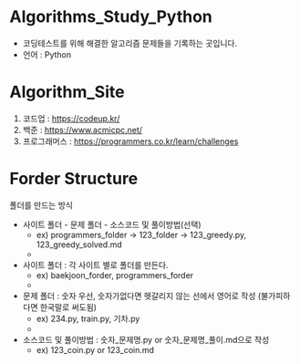 # Algorithms_Study_Python
- 코딩테스트를 위해 해결한 알고리즘 문제들을 기록하는 곳입니다.
- 언어 : Python

# Algorithm_Site
1) 코드업 : https://codeup.kr/
2) 백준 : https://www.acmicpc.net/
3) 프로그래머스 : https://programmers.co.kr/learn/challenges

# Forder Structure

 폴더를 만드는 방식
  - 사이트 폴더 - 문제 폴더 - 소스코드 및 풀이방법(선택)
    - ex) programmers_folder -> 123_folder -> 123_greedy.py, 123_greedy_solved.md
    - 
  - 사이트 폴더 : 각 사이트 별로 폴더를 만든다.
    - ex) baekjoon_forder, programmers_forder
    - 
  - 문제 폴더 : 숫자 우선, 숫자가없다면 헷갈리지 않는 선에서 영어로 작성 (불가피하다면 한국말로 써도됨)
    - ex) 234.py, train.py, 기차.py
    - 
  - 소스코드 및 풀이방법 : 숫자_문제명.py or 숫자_문제명_풀이.md으로 작성
    - ex) 123_coin.py or 123_coin.md
